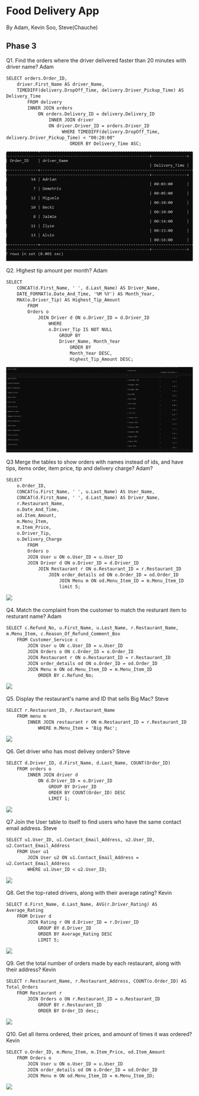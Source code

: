 # Food Delivery App

By Adam, Kevin Soo, Steve(Chauche)

## Phase 3



Q1. Find the orders where the driver delivered faster than 20 minutes with driver name? Adam

    SELECT orders.Order_ID, 
        driver.First_Name AS driver_Name,
        TIMEDIFF(delivery.DropOff_Time, delivery.Driver_Pickup_Time) AS Delivery_Time
            FROM delivery
            INNER JOIN orders 
                ON orders.Delivery_ID = delivery.Delivery_ID
                    INNER JOIN driver
                    ON driver.Driver_ID = orders.Driver_ID
                         WHERE TIMEDIFF(delivery.DropOff_Time, delivery.Driver_Pickup_Time) < "00:20:00"
                            ORDER BY Delivery_Time ASC;
                        
![](img/fcb.png)

Q2.  HIghest tip amount per month? Adam

    SELECT 
        CONCAT(d.First_Name, ' ', d.Last_Name) AS Driver_Name, 
        DATE_FORMAT(o.Date_And_Time, '%M %Y') AS Month_Year, 
        MAX(o.Driver_Tip) AS Highest_Tip_Amount 
            FROM 
            Orders o 
                JOIN Driver d ON o.Driver_ID = d.Driver_ID 
                    WHERE 
                    o.Driver_Tip IS NOT NULL 
                        GROUP BY 
                        Driver_Name, Month_Year 
                            ORDER BY 
                            Month_Year DESC, 
                            Highest_Tip_Amount DESC;
                        
 ![](img/image.png)

Q3 Merge the tables to show orders with names instead of ids, and have tips, items order, item price, tip and delivery charge? Adam?

    SELECT 
        o.Order_ID, 
        CONCAT(u.First_Name, ' ', u.Last_Name) AS User_Name, 
        CONCAT(d.First_Name, ' ', d.Last_Name) AS Driver_Name, 
        r.Restaurant_Name, 
        o.Date_And_Time, 
        od.Item_Amount, 
        m.Menu_Item, 
        m.Item_Price, 
        o.Driver_Tip, 
        o.Delivery_Charge
            FROM 
            Orders o 
            JOIN User u ON o.User_ID = u.User_ID 
            JOIN Driver d ON o.Driver_ID = d.Driver_ID 
                JOIN Restaurant r ON o.Restaurant_ID = r.Restaurant_ID 
                    JOIN order_details od ON o.Order_ID = od.Order_ID 
                        JOIN Menu m ON od.Menu_Item_ID = m.Menu_Item_ID
                        limit 5;
 
 ![](img/Door%20Dash%20DFD.jpg)



Q4. Match the complaint from the customer to match the resturant item to resturant name? Adam

    SELECT c.Refund_No, u.First_Name, u.Last_Name, r.Restaurant_Name, m.Menu_Item, c.Reason_Of_Refund_Comment_Box
        FROM Customer_Service c
            JOIN User u ON c.User_ID = u.User_ID
            JOIN Orders o ON c.Order_ID = o.Order_ID
            JOIN Restaurant r ON o.Restaurant_ID = r.Restaurant_ID
            JOIN order_details od ON o.Order_ID = od.Order_ID
            JOIN Menu m ON od.Menu_Item_ID = m.Menu_Item_ID
                ORDER BY c.Refund_No;

![](img/Door%20Dash%20DFD.jpg)

Q5. Display the restaurant's name and ID that sells Big Mac? Steve
    
    SELECT r.Restaurant_ID, r.Restaurant_Name
        FROM menu m
            INNER JOIN restaurant r ON m.Restaurant_ID = r.Restaurant_ID
                WHERE m.Menu_Item = 'Big Mac';

![](img/Door%20Dash%20DFD.jpg)

Q6. Get driver who has most delivey orders? Steve
    
    SELECT d.Driver_ID, d.First_Name, d.Last_Name, COUNT(Order_ID)
        FROM orders o
            INNER JOIN driver d 
                ON d.Driver_ID = o.Driver_ID
                    GROUP BY Driver_ID
                    ORDER BY COUNT(Order_ID) DESC
                    LIMIT 1;
  
 ![](img/Door%20Dash%20DFD.jpg)

Q7 Join the User table to itself to find users who have the same contact email address. Steve
    
    SELECT u1.User_ID, u1.Contact_Email_Address, u2.User_ID, u2.Contact_Email_Address
        FROM User u1
            JOIN User u2 ON u1.Contact_Email_Address = u2.Contact_Email_Address
            WHERE u1.User_ID < u2.User_ID;

![](img/Door%20Dash%20DFD.jpg)

Q8. Get the top-rated drivers, along with their average rating? Kevin

    SELECT d.First_Name, d.Last_Name, AVG(r.Driver_Rating) AS Average_Rating
        FROM Driver d
            JOIN Rating r ON d.Driver_ID = r.Driver_ID
                GROUP BY d.Driver_ID
                ORDER BY Average_Rating DESC
                LIMIT 5;

![](img/Door%20Dash%20DFD.jpg)

Q9. Get the total number of orders made by each restaurant, along with their address? Kevin

    SELECT r.Restaurant_Name, r.Restaurant_Address, COUNT(o.Order_ID) AS Total_Orders
        FROM Restaurant r
            JOIN Orders o ON r.Restaurant_ID = o.Restaurant_ID
                GROUP BY r.Restaurant_ID 
                ORDER BY Order_ID desc;

![](img/Door%20Dash%20DFD.jpg)

Q10. Get all items ordered, their prices, and amount of times it was ordered? Kevin

    SELECT o.Order_ID, m.Menu_Item, m.Item_Price, od.Item_Amount
        FROM Orders o
            JOIN User u ON o.User_ID = u.User_ID
            JOIN order_details od ON o.Order_ID = od.Order_ID
            JOIN Menu m ON od.Menu_Item_ID = m.Menu_Item_ID;

![](img/Door%20Dash%20DFD.jpg)
